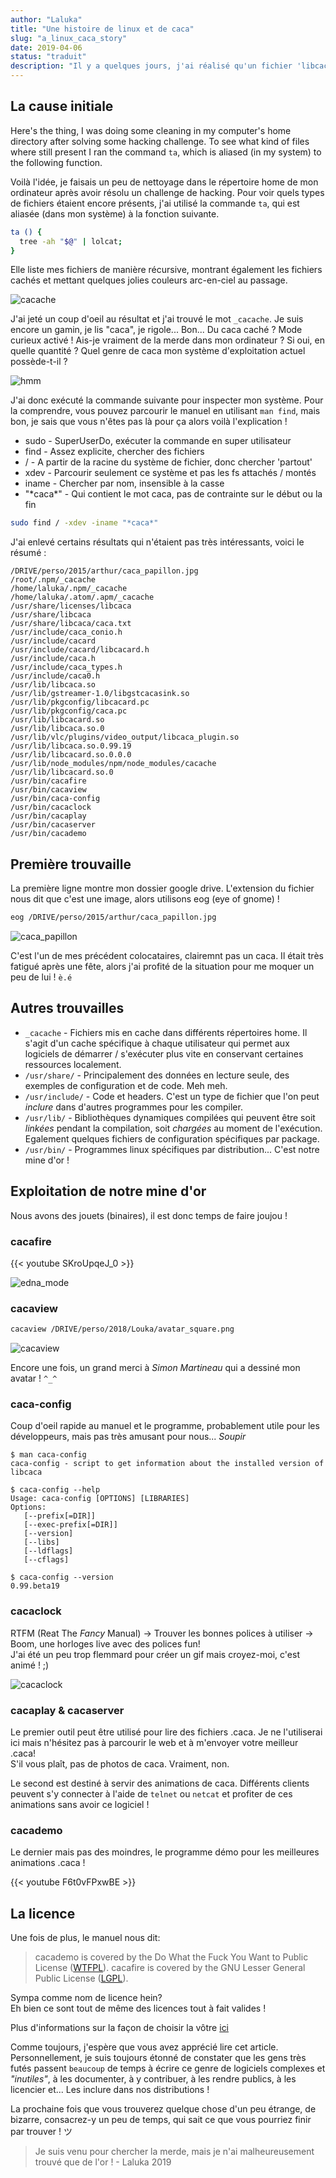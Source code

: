 ```yaml
---
author: "Laluka"
title: "Une histoire de linux et de caca"
slug: "a_linux_caca_story"
date: 2019-04-06
status: "traduit"
description: "Il y a quelques jours, j'ai réalisé qu'un fichier 'libcaca.so' était présent dans mon système de fichiers linux. Comme je suis resté un gamin dans ma tête, j'ai voulu enquêter. Ce que j'ai trouvé, est... Magnifique. "
---
```



## La cause initiale

Here's the thing, I was doing some cleaning in my computer's home directory after solving some hacking challenge. To see what kind of files where still present I ran the command `ta`, which is aliased (in my system) to the following function.

Voilà l'idée, je faisais un peu de nettoyage dans le répertoire home de mon ordinateur après avoir résolu un challenge de hacking. Pour voir quels types de fichiers étaient encore présents, j'ai utilisé la commande `ta`, qui est aliasée (dans mon système) à la fonction suivante.


```bash
ta () {
  tree -ah "$@" | lolcat;
}
```

Elle liste mes fichiers de manière récursive, montrant également les fichiers cachés et mettant quelques jolies couleurs arc-en-ciel au passage.

<img class="img_big" src="/coding/a_linux_caca_story/cacache.png" alt="cacache">

J'ai jeté un coup d'oeil au résultat et j'ai trouvé le mot `_cacache`. Je suis encore un gamin, je lis "caca", je rigole... Bon... Du caca caché ? Mode curieux activé ! Ais-je vraiment de la merde dans mon ordinateur ? Si oui, en quelle quantité ? Quel genre de caca mon système d'exploitation actuel possède-t-il ?

<img class="img_med" src="/coding/a_linux_caca_story/hmm.jpg" alt="hmm">

J'ai donc exécuté la commande suivante pour inspecter mon système. Pour la comprendre, vous pouvez parcourir le manuel en utilisant `man find`, mais bon, je sais que vous n'êtes pas là pour ça alors voilà l'explication !

- sudo - SuperUserDo, exécuter la commande en super utilisateur
- find - Assez explicite, chercher des fichiers
- / - A partir de la racine du système de fichier, donc chercher 'partout'
- xdev - Parcourir seulement ce système et pas les fs attachés / montés
- iname - Chercher par nom, insensible à la casse
- "\*caca\*" - Qui contient le mot caca, pas de contrainte sur le début ou la fin

```bash
sudo find / -xdev -iname "*caca*"
```

J'ai enlevé certains résultats qui n'étaient pas très intéressants, voici le résumé :

```
/DRIVE/perso/2015/arthur/caca_papillon.jpg
/root/.npm/_cacache
/home/laluka/.npm/_cacache
/home/laluka/.atom/.apm/_cacache
/usr/share/licenses/libcaca
/usr/share/libcaca
/usr/share/libcaca/caca.txt
/usr/include/caca_conio.h
/usr/include/cacard
/usr/include/cacard/libcacard.h
/usr/include/caca.h
/usr/include/caca_types.h
/usr/include/caca0.h
/usr/lib/libcaca.so
/usr/lib/gstreamer-1.0/libgstcacasink.so
/usr/lib/pkgconfig/libcacard.pc
/usr/lib/pkgconfig/caca.pc
/usr/lib/libcacard.so
/usr/lib/libcaca.so.0
/usr/lib/vlc/plugins/video_output/libcaca_plugin.so
/usr/lib/libcaca.so.0.99.19
/usr/lib/libcacard.so.0.0.0
/usr/lib/node_modules/npm/node_modules/cacache
/usr/lib/libcacard.so.0
/usr/bin/cacafire
/usr/bin/cacaview
/usr/bin/caca-config
/usr/bin/cacaclock
/usr/bin/cacaplay
/usr/bin/cacaserver
/usr/bin/cacademo
```

## Première trouvaille

La première ligne montre mon dossier google drive. L'extension du fichier nous dit que c'est une image, alors utilisons eog (eye of gnome) !

```bash
eog /DRIVE/perso/2015/arthur/caca_papillon.jpg
```

<img class="img_big" src="/coding/a_linux_caca_story/caca_papillon.jpg" alt="caca_papillon">

C'est l'un de mes précédent colocataires, clairemnt pas un caca. Il était très fatigué après une fête, alors j'ai profité de la situation pour me moquer un peu de lui ! `è.é`


## Autres trouvailles

- `_cacache` - Fichiers mis en cache dans différents répertoires home. Il s'agit d'un cache spécifique à chaque utilisateur qui permet aux logiciels de démarrer / s'exécuter plus vite en conservant certaines ressources localement.
- `/usr/share/` - Principalement des données en lecture seule, des exemples de configuration et de code. Meh meh.
- `/usr/include/` - Code et headers. C'est un type de fichier que l'on peut _inclure_ dans d'autres programmes pour les compiler.
- `/usr/lib/` - Bibliothèques dynamiques compilées qui peuvent être soit _linkées_ pendant la compilation, soit _chargées_ au moment de l'exécution. Egalement quelques fichiers de configuration spécifiques par package.
- `/usr/bin/` - Programmes linux spécifiques par distribution... C'est notre mine d'or !


## Exploitation de notre mine d'or

Nous avons des jouets (binaires), il est donc temps de faire joujou !

### cacafire

{{< youtube SKroUpqeJ_0 >}}

<img class="img_big" src="/coding/a_linux_caca_story/edna_mode.gif" alt="edna_mode">


### cacaview

```bash
cacaview /DRIVE/perso/2018/Louka/avatar_square.png
```

<img class="img_big" src="/coding/a_linux_caca_story/cacaview.png" alt="cacaview">

Encore une fois, un grand merci à _Simon Martineau_ qui a dessiné mon avatar ! `^_^`


### caca-config

Coup d'oeil rapide au manuel et le programme, probablement utile pour les développeurs, mais pas très amusant pour nous... *Soupir*

```
$ man caca-config
caca-config - script to get information about the installed version of libcaca

$ caca-config --help
Usage: caca-config [OPTIONS] [LIBRARIES]
Options:
   [--prefix[=DIR]]
   [--exec-prefix[=DIR]]
   [--version]
   [--libs]
   [--ldflags]
   [--cflags]

$ caca-config --version
0.99.beta19
```

### cacaclock

RTFM (Reat The _Fancy_ Manual) -> Trouver les bonnes polices à utiliser -> Boom, une horloges live avec des polices fun!\
J'ai été un peu trop flemmard pour créer un gif mais croyez-moi, c'est animé ! ;)

<img class="img_big" src="/coding/a_linux_caca_story/cacaclock.png" alt="cacaclock">


### cacaplay & cacaserver

Le premier outil peut être utilisé pour lire des fichiers .caca. Je ne l'utiliserai ici mais n'hésitez pas à parcourir le web et à m'envoyer votre meilleur .caca!\
S'il vous plaît, pas de photos de caca. Vraiment, non.

Le second est destiné à servir des animations de caca. Différents clients peuvent s'y connecter à l'aide de `telnet` ou `netcat` et profiter de ces animations sans avoir ce logiciel !


### cacademo

Le dernier mais pas des moindres, le programme démo pour les meilleures animations .caca !

{{< youtube F6t0vFPxwBE >}}


## La licence

Une fois de plus, le manuel nous dit:

> cacademo  is  covered  by  the  Do What the Fuck You Want to Public License ([WTFPL](https://fr.wikipedia.org/wiki/WTFPL)). cacafire is covered by  the  GNU  Lesser  General  Public  License ([LGPL](https://fr.wikipedia.org/wiki/Licence_publique_g%C3%A9n%C3%A9rale_limit%C3%A9e_GNU)).

Sympa comme nom de licence hein?\
Eh bien ce sont tout de même des licences tout à fait valides !

Plus d'informations sur la façon de choisir la vôtre [ici](https://choosealicense.com/)

Comme toujours, j'espère que vous avez apprécié lire cet article. Personnellement, je suis toujours étonné de constater que les gens très futés passent `beaucoup` de temps à écrire ce genre de logiciels complexes et _"inutiles"_, à les documenter, à y contribuer, à les rendre publics, à les licencier et... Les inclure dans nos distributions !

La prochaine fois que vous trouverez quelque chose d'un peu étrange, de bizarre, consacrez-y un peu de temps, qui sait ce que vous pourriez finir par trouver ! ツ

> Je suis venu pour chercher la merde, mais je n'ai malheureusement trouvé que de l'or ! - Laluka 2019

